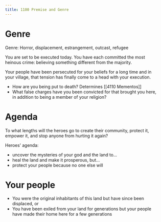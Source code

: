 ```yaml
---
title: 1100 Premise and Genre
---
```

# Genre
Genre: Horror, displacement, estrangement, outcast, refugee

You are set to be executed today. You have each committed the most heinous crime: believing something different from the majority. 

Your people have been persecuted for your beliefs for a long time and in your village, that tension has finally come to a head with your execution.

- How are you being put to death? Determines [[4110 Mementos]]
- What false charges have you been convicted for that brought you here, in addition to being a member of your religion?

# Agenda
To what lengths will the heroes go to create their community, protect it, empower it, and stop anyone from hurting it again? 

Heroes' agenda:
- uncover the mysteries of your god and the land to...
- heal the land and make it prosperous, but...
- protect your people because no one else will

# Your people
- You were the original inhabitants of this land but have since been displaced, or
- You have been exiled from your land for generations but your people have made their home here for a few generations